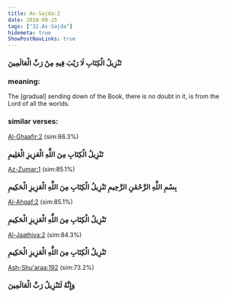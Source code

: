 ```yaml
---
title: As-Sajda:2
date: 2010-09-25
tags: ["32.As-Sajda"]
hidemeta: true 
ShowPostNavLinks: true 
---
```

### تَنْزِيلُ الْكِتَابِ لَا رَيْبَ فِيهِ مِنْ رَبِّ الْعَالَمِينَ
### meaning: 
The [gradual] sending down of the Book, there is no doubt in it, is from the Lord of all the worlds.
### similar verses: 

[Al-Ghaafir:2](/40/2) (sim:86.3%)

### تَنْزِيلُ الْكِتَابِ مِنَ اللَّهِ الْعَزِيزِ الْعَلِيمِ

[Az-Zumar:1](/39/1) (sim:85.1%)

### بِسْمِ اللَّهِ الرَّحْمَٰنِ الرَّحِيمِ تَنْزِيلُ الْكِتَابِ مِنَ اللَّهِ الْعَزِيزِ الْحَكِيمِ

[Al-Ahqaf:2](/46/2) (sim:85.1%)

### تَنْزِيلُ الْكِتَابِ مِنَ اللَّهِ الْعَزِيزِ الْحَكِيمِ

[Al-Jaathiya:2](/45/2) (sim:84.3%)

### تَنْزِيلُ الْكِتَابِ مِنَ اللَّهِ الْعَزِيزِ الْحَكِيمِ

[Ash-Shu'araa:192](/26/192) (sim:73.2%)

### وَإِنَّهُ لَتَنْزِيلُ رَبِّ الْعَالَمِينَ
